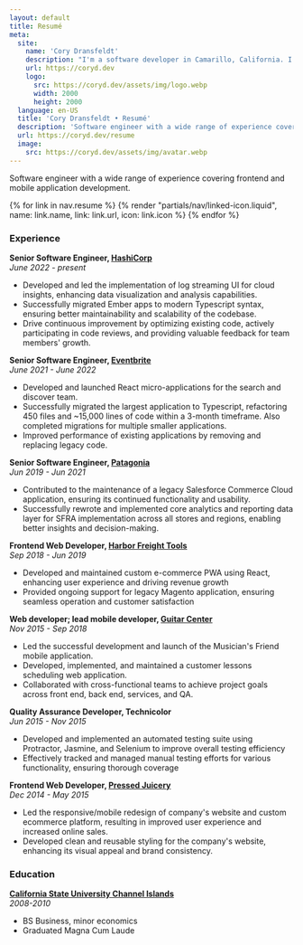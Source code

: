 ```yaml
---
layout: default
title: Resumé
meta:
  site:
    name: 'Cory Dransfeldt'
    description: "I'm a software developer in Camarillo, California. I enjoy hanging out with my beautiful family and 4 rescue dogs, technology, automation, music, writing, reading and tv and movies."
    url: https://coryd.dev
    logo:
      src: https://coryd.dev/assets/img/logo.webp
      width: 2000
      height: 2000
  language: en-US
  title: 'Cory Dransfeldt • Resumé'
  description: 'Software engineer with a wide range of experience covering frontend and mobile application development.'
  url: https://coryd.dev/resume
  image:
    src: https://coryd.dev/assets/img/avatar.webp
---
```

Software engineer with a wide range of experience covering frontend and mobile application development.

<div class="flex gap-3 not-prose">
  {% for link in nav.resume %}
    {% render "partials/nav/linked-icon.liquid", name: link.name, link: link.url, icon: link.icon %}
  {% endfor %}
</div>

### Experience

**Senior Software Engineer, [HashiCorp](https://www.hashicorp.com)**<br/>
_June 2022 - present_

- Developed and led the implementation of log streaming UI for cloud insights, enhancing data visualization and analysis capabilities.
- Successfully migrated Ember apps to modern Typescript syntax, ensuring better maintainability and scalability of the codebase.
- Drive continuous improvement by optimizing existing code, actively participating in code reviews, and providing valuable feedback for team members' growth.

**Senior Software Engineer, [Eventbrite](https://www.eventbrite.com)**<br/>
_June 2021 - June 2022_

- Developed and launched React micro-applications for the search and discover team.
- Successfully migrated the largest application to Typescript, refactoring 450 files and ~15,000 lines of code within a 3-month timeframe. Also completed migrations for multiple smaller applications.
- Improved performance of existing applications by removing and replacing legacy code.

**Senior Software Engineer, [Patagonia](https://patagonia.com)**<br/>
_Jun 2019 - Jun 2021_

- Contributed to the maintenance of a legacy Salesforce Commerce Cloud application, ensuring its continued functionality and usability.
- Successfully rewrote and implemented core analytics and reporting data layer for SFRA implementation across all stores and regions, enabling better insights and decision-making.

**Frontend Web Developer, [Harbor Freight Tools](https://harborfreight.com)**<br/>
_Sep 2018 - Jun 2019_

- Developed and maintained custom e-commerce PWA using React, enhancing user experience and driving revenue growth
- Provided ongoing support for legacy Magento application, ensuring seamless operation and customer satisfaction

**Web developer; lead mobile developer, [Guitar Center](https://guitarcenter.com)**<br/>
_Nov 2015 - Sep 2018_

- Led the successful development and launch of the Musician's Friend mobile application.
- Developed, implemented, and maintained a customer lessons scheduling web application.
- Collaborated with cross-functional teams to achieve project goals across front end, back end, services, and QA.

**Quality Assurance Developer, Technicolor**<br/>
_Jun 2015 - Nov 2015_

- Developed and implemented an automated testing suite using Protractor, Jasmine, and Selenium to improve overall testing efficiency
- Effectively tracked and managed manual testing efforts for various functionality, ensuring thorough coverage

**Frontend Web Developer, [Pressed Juicery](https://pressed.com)**<br/>
_Dec 2014 - May 2015_

- Led the responsive/mobile redesign of company's website and custom ecommerce platform, resulting in improved user experience and increased online sales.
- Developed clean and reusable styling for the company's website, enhancing its visual appeal and brand consistency.

### Education

**[California State University Channel Islands](https://csuci.edu)**<br/>
_2008-2010_

- BS Business, minor economics
- Graduated Magna Cum Laude
